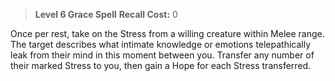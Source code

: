 > **Level 6 Grace Spell**
> **Recall Cost:** 0

Once per rest, take on the Stress from a willing creature within Melee range. The target describes what intimate knowledge or emotions telepathically leak from their mind in this moment between you. Transfer any number of their marked Stress to you, then gain a Hope for each Stress transferred.
